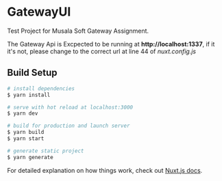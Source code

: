 # GatewayUI

Test Project for Musala Soft Gateway Assignment.

The Gateway Api is Excpected to be running at **http://localhost:1337**, if it it's not, please change to the correct url at line 44 of _nuxt.config.js_

## Build Setup

```bash
# install dependencies
$ yarn install

# serve with hot reload at localhost:3000
$ yarn dev

# build for production and launch server
$ yarn build
$ yarn start

# generate static project
$ yarn generate
```

For detailed explanation on how things work, check out [Nuxt.js docs](https://nuxtjs.org).
